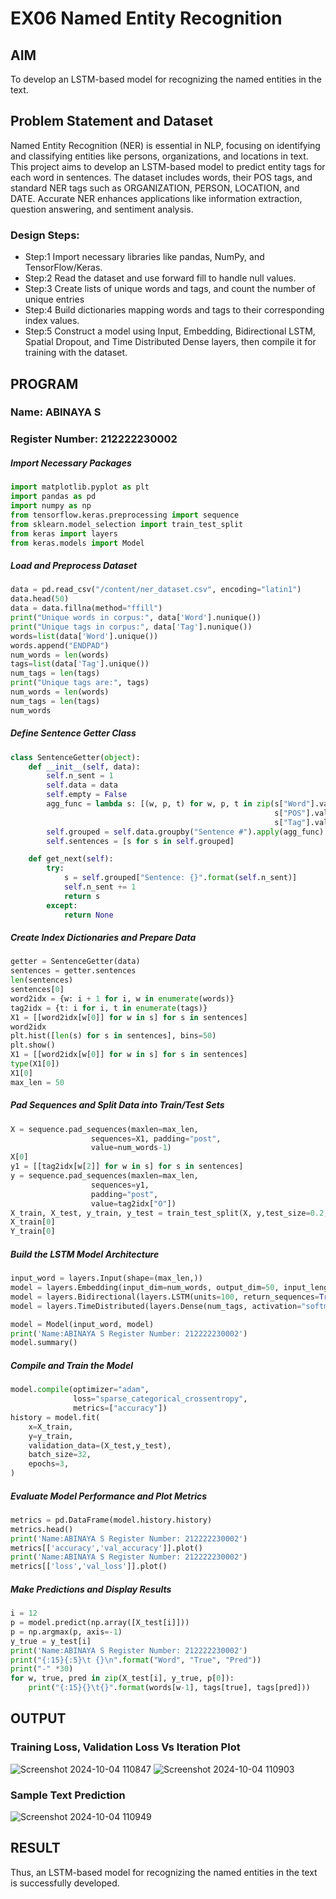 # EX06 Named Entity Recognition

## AIM
To develop an LSTM-based model for recognizing the named entities in the text.

## Problem Statement and Dataset
Named Entity Recognition (NER) is essential in NLP, focusing on identifying and classifying entities like persons, organizations, and locations in text. This project aims to develop an LSTM-based model to predict entity tags for each word in sentences. The dataset includes words, their POS tags, and standard NER tags such as ORGANIZATION, PERSON, LOCATION, and DATE. Accurate NER enhances applications like information extraction, question answering, and sentiment analysis.

### Design Steps:
- Step:1 Import necessary libraries like pandas, NumPy, and TensorFlow/Keras.   
- Step:2 Read the dataset and use forward fill to handle null values.
- Step:3 Create lists of unique words and tags, and count the number of unique entries
- Step:4 Build dictionaries mapping words and tags to their corresponding index values.
- Step:5 Construct a model using Input, Embedding, Bidirectional LSTM, Spatial Dropout, and Time Distributed Dense layers, then compile it for training with the dataset.
## PROGRAM
### Name: ABINAYA S 
### Register Number: 212222230002
##### Import Necessary Packages
```Python
import matplotlib.pyplot as plt
import pandas as pd
import numpy as np
from tensorflow.keras.preprocessing import sequence
from sklearn.model_selection import train_test_split
from keras import layers
from keras.models import Model
```
##### Load and Preprocess Dataset
```Python
data = pd.read_csv("/content/ner_dataset.csv", encoding="latin1")
data.head(50)
data = data.fillna(method="ffill")
print("Unique words in corpus:", data['Word'].nunique())
print("Unique tags in corpus:", data['Tag'].nunique())
words=list(data['Word'].unique())
words.append("ENDPAD")
num_words = len(words)
tags=list(data['Tag'].unique())
num_tags = len(tags)
print("Unique tags are:", tags)
num_words = len(words)
num_tags = len(tags)
num_words
```
##### Define Sentence Getter Class
```Python
class SentenceGetter(object):
    def __init__(self, data):
        self.n_sent = 1
        self.data = data
        self.empty = False
        agg_func = lambda s: [(w, p, t) for w, p, t in zip(s["Word"].values.tolist(),
                                                           s["POS"].values.tolist(),
                                                           s["Tag"].values.tolist())]
        self.grouped = self.data.groupby("Sentence #").apply(agg_func)
        self.sentences = [s for s in self.grouped]

    def get_next(self):
        try:
            s = self.grouped["Sentence: {}".format(self.n_sent)]
            self.n_sent += 1
            return s
        except:
            return None

```
##### Create Index Dictionaries and Prepare Data
```Python
getter = SentenceGetter(data)
sentences = getter.sentences
len(sentences)
sentences[0]
word2idx = {w: i + 1 for i, w in enumerate(words)}
tag2idx = {t: i for i, t in enumerate(tags)}
X1 = [[word2idx[w[0]] for w in s] for s in sentences]
word2idx
plt.hist([len(s) for s in sentences], bins=50)
plt.show()
X1 = [[word2idx[w[0]] for w in s] for s in sentences]
type(X1[0])
X1[0]
max_len = 50
```
##### Pad Sequences and Split Data into Train/Test Sets
```Python
X = sequence.pad_sequences(maxlen=max_len,
                  sequences=X1, padding="post",
                  value=num_words-1)
X[0]
y1 = [[tag2idx[w[2]] for w in s] for s in sentences]
y = sequence.pad_sequences(maxlen=max_len,
                  sequences=y1,
                  padding="post",
                  value=tag2idx["O"])
X_train, X_test, y_train, y_test = train_test_split(X, y,test_size=0.2, random_state=1)
X_train[0]
Y_train[0]

```
##### Build the LSTM Model Architecture
```Python
input_word = layers.Input(shape=(max_len,))
model = layers.Embedding(input_dim=num_words, output_dim=50, input_length=max_len)(input_word)
model = layers.Bidirectional(layers.LSTM(units=100, return_sequences=True, recurrent_dropout=0.1))(model)
model = layers.TimeDistributed(layers.Dense(num_tags, activation="softmax"))(model)

model = Model(input_word, model)
print('Name:ABINAYA S Register Number: 212222230002')
model.summary()
```
##### Compile and Train the Model
```Python
model.compile(optimizer="adam",
              loss="sparse_categorical_crossentropy",
              metrics=["accuracy"])
history = model.fit(
    x=X_train,
    y=y_train,
    validation_data=(X_test,y_test),
    batch_size=32,
    epochs=3,
)
```
##### Evaluate Model Performance and Plot Metrics
```Python
metrics = pd.DataFrame(model.history.history)
metrics.head()
print('Name:ABINAYA S Register Number: 212222230002')
metrics[['accuracy','val_accuracy']].plot()
print('Name:ABINAYA S Register Number: 212222230002')
metrics[['loss','val_loss']].plot()
```
##### Make Predictions and Display Results
```Python
i = 12
p = model.predict(np.array([X_test[i]]))
p = np.argmax(p, axis=-1)
y_true = y_test[i]
print('Name:ABINAYA S Register Number: 212222230002')
print("{:15}{:5}\t {}\n".format("Word", "True", "Pred"))
print("-" *30)
for w, true, pred in zip(X_test[i], y_true, p[0]):
    print("{:15}{}\t{}".format(words[w-1], tags[true], tags[pred]))
```
## OUTPUT

### Training Loss, Validation Loss Vs Iteration Plot
![Screenshot 2024-10-04 110847](https://github.com/user-attachments/assets/41c22f5c-c4fd-48d1-952c-da1e1da973d2)
![Screenshot 2024-10-04 110903](https://github.com/user-attachments/assets/3e652328-98d7-4d4d-87dc-3e609bb9000c)

### Sample Text Prediction
![Screenshot 2024-10-04 110949](https://github.com/user-attachments/assets/aa5f94bc-9385-41a0-bd7f-f952328ec254)


## RESULT
 Thus, an LSTM-based model for recognizing the named entities in the text is successfully developed.
